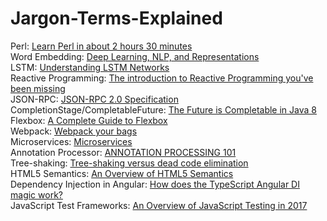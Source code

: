 # Jargon-Terms-Explained
Perl: [Learn Perl in about 2 hours 30 minutes](https://qntm.org/files/perl/perl.html)  
Word Embedding: [Deep Learning, NLP, and Representations](http://colah.github.io/posts/2014-07-NLP-RNNs-Representations/)  
LSTM: [Understanding LSTM Networks](http://colah.github.io/posts/2015-08-Understanding-LSTMs/)  
Reactive Programming: [The introduction to Reactive Programming you've been missing](https://gist.github.com/staltz/868e7e9bc2a7b8c1f754)  
JSON-RPC: [JSON-RPC 2.0 Specification](http://www.jsonrpc.org/specification)  
CompletionStage/CompletableFuture: [The Future is Completable in Java 8](http://www.jesperdj.com/2015/09/26/the-future-is-completable-in-java-8/)  
Flexbox: [A Complete Guide to Flexbox](https://css-tricks.com/snippets/css/a-guide-to-flexbox/)  
Webpack: [Webpack your bags](https://blog.madewithlove.be/post/webpack-your-bags/)  
Microservices: [Microservices](http://martinfowler.com/articles/microservices.html)  
Annotation Processor: [ANNOTATION PROCESSING 101](http://hannesdorfmann.com/annotation-processing/annotationprocessing101)  
Tree-shaking: [Tree-shaking versus dead code elimination](https://medium.com/@Rich_Harris/tree-shaking-versus-dead-code-elimination-d3765df85c80)  
HTML5 Semantics: [An Overview of HTML5 Semantics](https://codepen.io/mi-lee/post/an-overview-of-html5-semantics)  
Dependency Injection in Angular: [How does the TypeScript Angular DI magic work?](http://nicholasjohnson.com/blog/how-angular2-di-works-with-typescript/)  
JavaScript Test Frameworks: [An Overview of JavaScript Testing in 2017](https://medium.com/powtoon-engineering/a-complete-guide-to-testing-javascript-in-2017-a217b4cd5a2a)  
